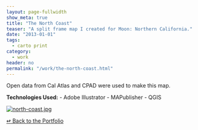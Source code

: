 ```yaml
---
layout: page-fullwidth
show_meta: true
title: "The North Coast"
teaser: "A split frame map I created for Moon: Northern California."
date: "2013-01-01"
tags:
  - carto print 
category:
  - work
header: no
permalink: "/work/the-north-coast.html"
---
```



Open data from Cal Atlas and CPAD were used to make this map.

<strong>Technologies Used:</strong>  - Adobe Illustrator  - MAPublisher  - QGIS 


  <a href="{{site.url}}{{site.baseurl}}/images/north-coast.jpg" target="_blank">
    <img class="portfolio" src="{{site.url}}{{site.baseurl}}/images/north-coast.jpg" alt="north-coast.jpg">
  </a>



[<span class="back-arrow">&#8619;</span> Back to the Portfolio](/work/)